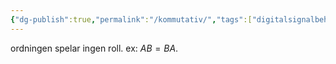 ```yaml
---
{"dg-publish":true,"permalink":"/kommutativ/","tags":["digitalsignalbehandling","funktionsteori"]}
---
```


ordningen spelar ingen roll. ex: $AB=BA$. 
